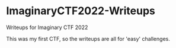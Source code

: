 # ImaginaryCTF2022-Writeups
Writeups for Imaginary CTF 2022

This was my first CTF, so the writeups are all for 'easy' challenges.
